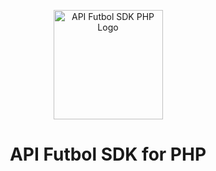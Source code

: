 <p align="center">
  <a href="https://api.futbol" target="_blank">
    <img src="https://user-images.githubusercontent.com/1545490/99835924-3967f800-2b5d-11eb-9d57-69284f5299e3.png" width="175" alt="API Futbol SDK PHP Logo"/>
  </a>
</p>

<h1 align="center">
  API Futbol SDK for PHP
</h1>
